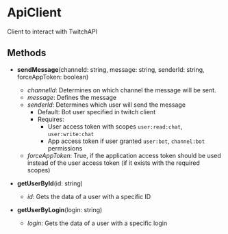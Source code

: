 # ApiClient

Client to interact with TwitchAPI

## Methods

- **sendMessage**(channeId: string, message: string, senderId: string, forceAppToken: boolean)
    - *channelId*: Determines on which channel the message will be sent.
    - *message*: Defines the message
    - *senderId*: Determines which user will send the message
        - Default: Bot user specified in twitch client
        - Requires:
            - User access token with scopes `user:read:chat`, `user:write:chat`
            - App access token if user granted `user:bot`, `channel:bot` permissions
    - *forceAppToken*: True, if the application access token should be used instead of the user access token (if it exists with the required scopes)

- **getUserById**(id: string)
    - *id*: Gets the data of a user with a specific ID

- **getUserByLogin**(login: string)
    - *login*: Gets the data of a user with a specific login